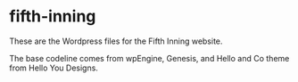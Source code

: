 # fifth-inning

These are the Wordpress files for the Fifth Inning website. 

The base codeline comes from wpEngine, Genesis, and Hello and Co theme from Hello You Designs. 
